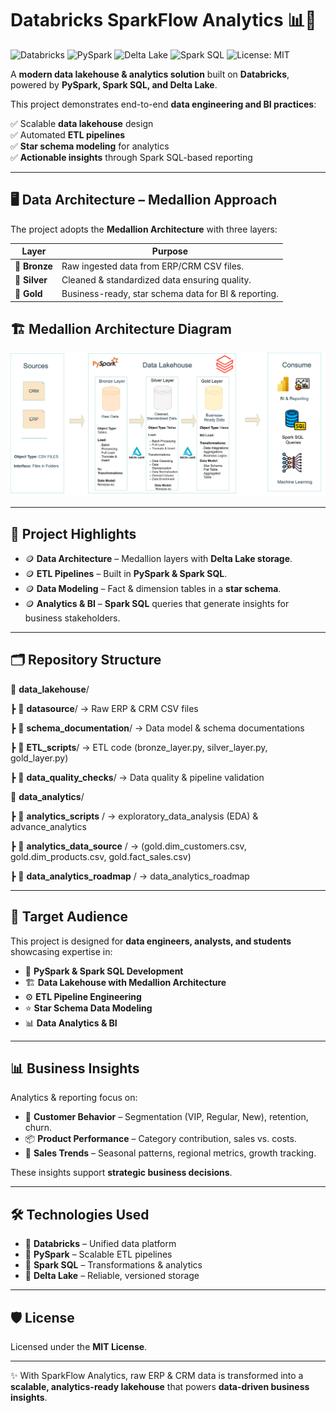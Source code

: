 # Databricks SparkFlow Analytics 📊💸  

![Databricks](https://img.shields.io/badge/Platform-Databricks-orange?logo=databricks)
![PySpark](https://img.shields.io/badge/PySpark-ETL-blue?logo=apachespark)
![Delta Lake](https://img.shields.io/badge/Delta%20Lake-Storage-brightgreen)
![Spark SQL](https://img.shields.io/badge/Spark%20SQL-Analytics-purple?logo=apachespark)
![License: MIT](https://img.shields.io/badge/License-MIT-yellow.svg)

A **modern data lakehouse & analytics solution** built on **Databricks**, powered by **PySpark, Spark SQL, and Delta Lake**.  


This project demonstrates end-to-end **data engineering and BI practices**:  

✅ Scalable **data lakehouse** design  
✅ Automated **ETL pipelines**  
✅ **Star schema modeling** for analytics  
✅ **Actionable insights** through Spark SQL-based reporting  

---

## 🖥 Data Architecture – Medallion Approach  

The project adopts the **Medallion Architecture** with three layers:  

| Layer   | Purpose |
|---------|---------|
| 🥉 **Bronze** | Raw ingested data from ERP/CRM CSV files. |
| 🥈 **Silver** | Cleaned & standardized data ensuring quality. |
| 🥇 **Gold**   | Business-ready, star schema data for BI & reporting. |


## 🏗️ Medallion Architecture Diagram

![Medallion Architecture](./data_lakehouse/schema_documentation/data_lakehouse_project_architecture.png)


---

## 📖 Project Highlights  

- 🪙 **Data Architecture** – Medallion layers with **Delta Lake storage**.  
- 🪙 **ETL Pipelines** – Built in **PySpark & Spark SQL**.  
- 🪙 **Data Modeling** – Fact & dimension tables in a **star schema**.  
- 🪙 **Analytics & BI** – **Spark SQL** queries that generate insights for business stakeholders.  

---

## 🗂 Repository Structure  

📂 **data_lakehouse**/

┣ 📂 **datasource**/ → Raw ERP & CRM CSV files

┣ 📂 **schema_documentation**/ → Data model & schema documentations

┣ 📂 **ETL_scripts**/ → ETL code (bronze_layer.py, silver_layer.py, gold_layer.py)

┣ 📂 **data_quality_checks**/ → Data quality & pipeline validation


📂 **data_analytics**/

┣ 📂 **analytics_scripts** / → exploratory_data_analysis (EDA) & advance_analytics

┣ 📂 **analytics_data_source** / → (gold.dim_customers.csv, gold.dim_products.csv, gold.fact_sales.csv)

┣ 📂 **data_analytics_roadmap** / → data_analytics_roadmap


---

## 🎯 Target Audience  

This project is designed for **data engineers, analysts, and students** showcasing expertise in:  

- 🐍 **PySpark & Spark SQL Development**  
- 🏗️ **Data Lakehouse with Medallion Architecture**  
- ⚙️ **ETL Pipeline Engineering** 
- ⭐ **Star Schema Data Modeling** 
- 📊 **Data Analytics & BI**  

---

## 📊 Business Insights  

Analytics & reporting focus on:  

- 👥 **Customer Behavior** – Segmentation (VIP, Regular, New), retention, churn.  
- 📦 **Product Performance** – Category contribution, sales vs. costs.  
- 📅 **Sales Trends** – Seasonal patterns, regional metrics, growth tracking.  

These insights support **strategic business decisions**.  

---

## 🛠 Technologies Used  

- 🔧 **Databricks** – Unified data platform  
- 🐍 **PySpark** – Scalable ETL pipelines  
- 📜 **Spark SQL** – Transformations & analytics  
- 💾 **Delta Lake** – Reliable, versioned storage  

---

## 🛡️ License  

Licensed under the **MIT License**.  

---

✨ With SparkFlow Analytics, raw ERP & CRM data is transformed into a **scalable, analytics-ready lakehouse** that powers **data-driven business insights**.  












